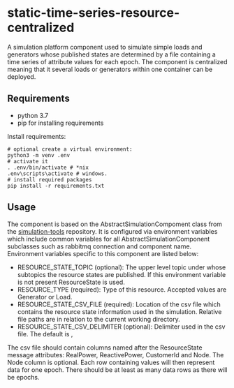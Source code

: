 # static-time-series-resource-centralized

A simulation platform component used to simulate simple loads and generators whose published states are determined by a file containing a time series of attribute values for each epoch. The component is centralized meaning that it several loads or generators within one container can be deployed.

## Requirements

* python 3.7
* pip for installing requirements

Install requirements:

```shell
# optional create a virtual environment:
python3 -m venv .env
# activate it
. .env/bin/activate # *nix
.env\scripts\activate # windows.
# install required packages
pip install -r requirements.txt
```

## Usage

The component is based on the AbstractSimulationCompoment class from the [simulation-tools](https://github.com/simcesplatform/simulation-tools) repository. It is configured via environment variables which include common variables for all AbstractSimulationComponent subclasses such as rabbitmq connection and component name. Environment variables specific to this component are listed below:

* RESOURCE_STATE_TOPIC (optional): The upper level topic under whose subtopics the resource states are published. If this environment variable is not present ResourceState is used.
* RESOURCE_TYPE (required): Type of this resource. Accepted values are Generator or Load.
* RESOURCE_STATE_CSV_FILE (required): Location of the csv file which contains the resource state information used in the simulation. Relative file paths are in relation to the current working directory.
* RESOURCE_STATE_CSV_DELIMITER (optional): Delimiter used in the csv file. The default is ,

The csv file should contain columns named after the ResourceState message attributes: RealPower, ReactivePower, CustomerId and Node. The Node column is optional. Each row containing values will then represent data for one epoch. There should be at least as many data rows as there will be epochs.

